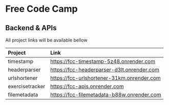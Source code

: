 # Free Code Camp

## Backend & APIs

All project links will be available bellow

| Project         | Link                                       |
| :-------------- | :----------------------------------------- |
| timestamp       | https://fcc-timestamp-5z48.onrender.com    |
| headerparser    | https://fcc-headerparser-d3lt.onrender.com |
| urlshortener    | https://fcc-urlshortener-31km.onrender.com |
| exercisetracker | https://fcc-apis.onrender.com              |
| filemetadata    | https://fcc-filemetadata-b88w.onrender.com |
